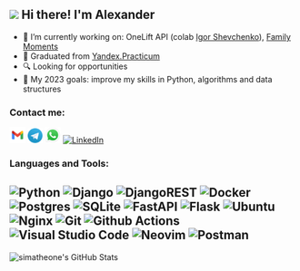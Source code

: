 ## <img src="https://github.com/TheDudeThatCode/TheDudeThatCode/blob/master/Assets/Hi.gif" width="38px"> Hi there! I'm Alexander 

- 🔭 I’m currently working on: OneLift API (colab [Igor Shevchenko](https://github.com/bnzone)), [Family Moments](https://github.com/Family-moments/) 
- 📖 Graduated from [Yandex.Practicum](https://practicum.yandex.ru/)
- :mag: Looking for opportunities
- 🥇 My 2023 goals: improve my skills in Python, algorithms and data structures


### Contact me:
<!-- [<img alt="e-mail" 
      width="28px"
      src="https://cdn-0.emojis.wiki/wp-content/uploads/2020/12/memo-2.gif"
      />](mailto:alexandersv686@gmail.com) -->

[<img alt="e-mail" 
      width="28px"
      src="https://raw.githubusercontent.com/edent/SuperTinyIcons/master/images/svg/gmail.svg"
      />](mailto:alexandersv686@gmail.com)
[<img alt="telegram"
      width="26px"
      src="https://raw.githubusercontent.com/github/explore/80688e429a7d4ef2fca1e82350fe8e3517d3494d/topics/telegram/telegram.png"
      style="text-decoration: none;"
      />](https://t.me/simatheone)
[<img alt="WhatsApp"
      width="28px"
      src="https://raw.githubusercontent.com/github/explore/fbea3555736cd38170cc0be88424d129741ffbb9/topics/whatsapp/whatsapp.png"
      />](https://wa.me/79147906479)
[<img alt="LinkedIn"
      width="25px"
      src="https://raw.githubusercontent.com/yushi1007/yushi1007/main/images/linkedin.svg" 
      />](https://www.linkedin.com/in/sviridov-ak-dev/)


### Languages and Tools:

![Python](https://img.shields.io/badge/python-3670A0?style=for-the-badge&logo=python&logoColor=ffdd54)
![Django](https://img.shields.io/badge/django-%23092E20.svg?style=for-the-badge&logo=django&logoColor=white)
![DjangoREST](https://img.shields.io/badge/DJANGO-REST-ff1709?style=for-the-badge&logo=django&logoColor=white&color=ff1709&labelColor=gray)
![Docker](https://img.shields.io/badge/docker-%230db7ed.svg?style=for-the-badge&logo=docker&logoColor=white)
![Postgres](https://img.shields.io/badge/postgres-%23316192.svg?style=for-the-badge&logo=postgresql&logoColor=white)
![SQLite](https://img.shields.io/badge/sqlite-%2307405e.svg?style=for-the-badge&logo=sqlite&logoColor=white)
![FastAPI](https://img.shields.io/badge/FastAPI-005571?style=for-the-badge&logo=fastapi)
![Flask](https://img.shields.io/badge/flask-%23000.svg?style=for-the-badge&logo=flask&logoColor=white)
![Ubuntu](https://img.shields.io/badge/Ubuntu-E95420?style=for-the-badge&logo=ubuntu&logoColor=white)
![Nginx](https://img.shields.io/badge/nginx-%23009639.svg?style=for-the-badge&logo=nginx&logoColor=white)
![Git](https://img.shields.io/badge/git-%23F05033.svg?style=for-the-badge&logo=git&logoColor=white)
![Github Actions](https://img.shields.io/badge/github%20actions-%232671E5.svg?style=for-the-badge&logo=githubactions&logoColor=white)
![Visual Studio Code](https://img.shields.io/badge/Visual%20Studio%20Code-0078d7.svg?style=for-the-badge&logo=visual-studio-code&logoColor=white)
![Neovim](https://img.shields.io/badge/NeoVim-%2357A143.svg?&style=for-the-badge&logo=neovim&logoColor=white)
![Postman](https://img.shields.io/badge/Postman-FF6C37?style=for-the-badge&logo=postman&logoColor=white)
---  
      
 
<!--
### Completed projects:

- [Foodgram](https://github.com/simatheone/Foodgram-api-project) 
- [YamDB API](https://github.com/simatheone/Yamdb_API_group_project) 
- [Yatube Social Network](https://github.com/simatheone/Yatube_Social_Network) 
- [Yatube API](https://github.com/simatheone/api_final_yatube) 
- [Homework stats Telegram Bot](https://github.com/simatheone/telegram_bot_homework_stats) 
- [Python docs parser](https://github.com/simatheone/bs4_parser_pep) 
- [Cash and calories calculator](https://github.com/simatheone/Cash_and_calories_calculator)
-->

![simatheone's GitHub Stats](https://github-readme-stats.vercel.app/api?username=Simatheone&&show_icons=true&title_color=e3dcdc&icon_color=bb2acf&text_color=e3dcdc&bg_color=DEG,0f0c29,302b63,24243e&hide_border=true&count_private=true)

